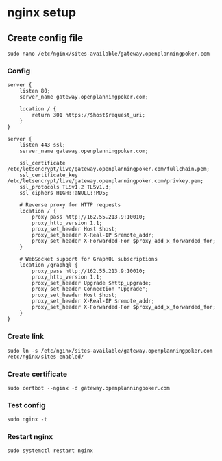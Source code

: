 # nginx setup

## Create config file

`sudo nano /etc/nginx/sites-available/gateway.openplanningpoker.com`

### Config
```
server {
    listen 80;
    server_name gateway.openplanningpoker.com;

    location / {
        return 301 https://$host$request_uri;
    }
}

server {
    listen 443 ssl;
    server_name gateway.openplanningpoker.com;

    ssl_certificate /etc/letsencrypt/live/gateway.openplanningpoker.com/fullchain.pem;
    ssl_certificate_key /etc/letsencrypt/live/gateway.openplanningpoker.com/privkey.pem;
    ssl_protocols TLSv1.2 TLSv1.3;
    ssl_ciphers HIGH:!aNULL:!MD5;

    # Reverse proxy for HTTP requests
    location / {
        proxy_pass http://162.55.213.9:10010;
        proxy_http_version 1.1;
        proxy_set_header Host $host;
        proxy_set_header X-Real-IP $remote_addr;
        proxy_set_header X-Forwarded-For $proxy_add_x_forwarded_for;
    }

    # WebSocket support for GraphQL subscriptions
    location /graphql {
        proxy_pass http://162.55.213.9:10010;
        proxy_http_version 1.1;
        proxy_set_header Upgrade $http_upgrade;
        proxy_set_header Connection "Upgrade";
        proxy_set_header Host $host;
        proxy_set_header X-Real-IP $remote_addr;
        proxy_set_header X-Forwarded-For $proxy_add_x_forwarded_for;
    }
}
```

### Create link

`sudo ln -s /etc/nginx/sites-available/gateway.openplanningpoker.com /etc/nginx/sites-enabled/`

### Create certificate

`sudo certbot --nginx -d gateway.openplanningpoker.com`

### Test config

`sudo nginx -t`

### Restart nginx

`sudo systemctl restart nginx`
